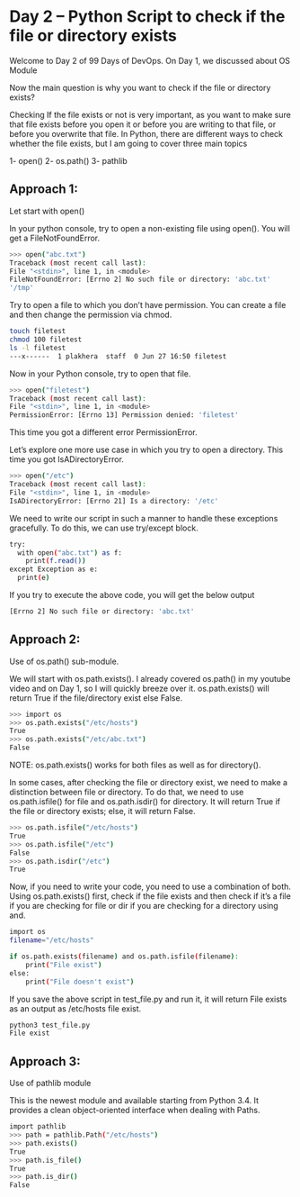 # Day 2 – Python Script to check if the file or directory exists

Welcome to Day 2 of 99 Days of DevOps. On Day 1, we discussed about OS Module 

Now the main question is why you want to check if the file or directory exists?

Checking If the file exists or not is very important, as you want to make sure that file exists before you open it or before you are writing to that file, or before you overwrite that file. In Python, there are different ways to check whether the file exists, but I am going to cover three main topics

1- open()
2- os.path()
3- pathlib

## Approach 1:
Let start with open()

In your python console, try to open a non-existing file using open(). You will get a FileNotFoundError.
```bash
>>> open("abc.txt")
Traceback (most recent call last):
File "<stdin>", line 1, in <module>
FileNotFoundError: [Errno 2] No such file or directory: 'abc.txt'
'/tmp'
```

Try to open a file to which you don’t have permission. You can create a file and then change the permission via chmod.
```bash
touch filetest
chmod 100 filetest
ls -l filetest
---x------  1 plakhera  staff  0 Jun 27 16:50 filetest
```
Now in your Python console, try to open that file.
```bash
>>> open("filetest")
Traceback (most recent call last):
File "<stdin>", line 1, in <module>
PermissionError: [Errno 13] Permission denied: 'filetest'
```
This time you got a different error PermissionError.

Let’s explore one more use case in which you try to open a directory. This time you got IsADirectoryError.
```bash
>>> open("/etc")
Traceback (most recent call last):
File "<stdin>", line 1, in <module>
IsADirectoryError: [Errno 21] Is a directory: '/etc'
```

We need to write our script in such a manner to handle these exceptions gracefully. To do this, we can use try/except block.
```bash
try:
  with open("abc.txt") as f:
    print(f.read())
except Exception as e:
  print(e)
```

If you try to execute the above code, you will get the below output
```bash
[Errno 2] No such file or directory: 'abc.txt'
```

## Approach 2:
Use of os.path() sub-module.

We will start with os.path.exists(). I already covered os.path() in my youtube video and on Day 1, so I will quickly breeze over it. os.path.exists() will return True if the file/directory exist else False.
```bash
>>> import os
>>> os.path.exists("/etc/hosts")
True
>>> os.path.exists("/etc/abc.txt")
False
```

NOTE: os.path.exists() works for both files as well as for directory().

In some cases, after checking the file or directory exist, we need to make a distinction between file or directory. To do that, we need to use os.path.isfile() for file and os.path.isdir() for directory. It will return True if the file or directory exists; else, it will return False.
```bash
>>> os.path.isfile("/etc/hosts")
True
>>> os.path.isfile("/etc")
False
>>> os.path.isdir("/etc")
True
```

Now, if you need to write your code, you need to use a combination of both. Using os.path.exists() first, check if the file exists and then check if it’s a file if you are checking for file or dir if you are checking for a directory using and.
```bash
import os
filename="/etc/hosts"

if os.path.exists(filename) and os.path.isfile(filename):
    print("File exist")
else:
    print("File doesn't exist")
```

If you save the above script in test_file.py and run it, it will return File exists as an output as /etc/hosts file exist.
```bash
python3 test_file.py
File exist
```
## Approach 3:
Use of pathlib module

This is the newest module and available starting from Python 3.4. It provides a clean object-oriented interface when dealing with Paths.
```bash
import pathlib
>>> path = pathlib.Path("/etc/hosts")
>>> path.exists()
True
>>> path.is_file()
True
>>> path.is_dir()
False
```



